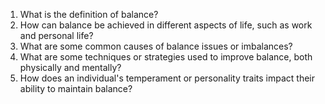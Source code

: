 1. What is the definition of balance?
2. How can balance be achieved in different aspects of life, such as work and personal life?
3. What are some common causes of balance issues or imbalances?
4. What are some techniques or strategies used to improve balance, both physically and mentally?
5. How does an individual's temperament or personality traits impact their ability to maintain balance?